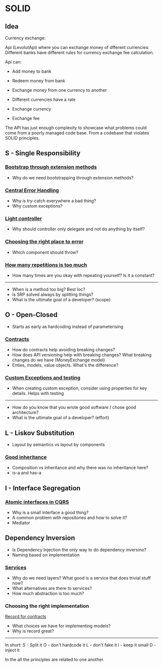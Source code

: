 # SOLID

## Idea

Currency exchange:

Api (LevolutApi) where you can exchange money of dfferent currencies:
Different banks have different rules for currency exchange fee calculation.

Api can:

- Add money to bank
- Redeem money from bank
- Exchange money from one currency to another

- Different currencies have a rate
- Exchange currency
- Exchange fee

The API has just enough complexity to showcase what problems could come from a poorly managed code base.
From a codebase that violates SOLID principles.

## S - Single Responsibility

### [Bootstrap through extension methods](./Levolut.Api.V2/Program.cs)

- Why do we need bootstrapping through extension methods?

### [Central Error Handling](./Levolut.Api.V2/Bootstrap/ErrorHandling.cs)

- Why is try-catch everywhere a bad thing?
- Why custom exceptions?

### [Light controller](./Levolut.Api.V2/Controllers/TransferController.cs)

- Why should controller only delegate and not do anything by itself?

### [Choosing the right place to error](./Levolut.Api.V2/Services/Balance/BalanceService.cs)

- Which component should throw?

### [How many repetitions is too much](./Levolut.Api.V2/Services/Balance/BalanceService.cs)

- How many times are you okay with repeating yourself? Is it a constant?

---

- When is a method too big? Best loc?
- Is SRP solved always by splitting things?
- What is the ultimate goal of a developer? (scope)

## O - Open-Closed

- Starts as early as hardcoding instead of parameterising

### [Contracts](./Levolut.Api.V2/Contracts/Requests/AddBankFeeRuleRequest.cs)

- How do contracts help avoiding breaking changes?
- How does API versioning help with breaking changes? What breaking changes do we have (MoneyExchange model)
- Enties, models, value objects. What's the difference?

### [Custom Exceptions and testing](./Levolut.Api.V2/Exceptions/EntityNotFoundException.cs)

- When creating custom exception, consider using properties for key details. Helps with testing

___

- How do you know that you wrote good software / chose good architecture?
- What is the ultimate goal of a developer? (effort)

## L - Liskov Substitution

- Layout by semantics vs layout by components

### [Good inheritance](./Levolut.Api.V2/Services/Balance/BalanceService.cs)

- Composition vs inheritance and why there was no inheritance here?
- is-a and has-a

## I - Interface Segregation

### [Atomic interfaces in CQRS](./Levolut.Api.V2/Database/Query/Handlers/IQueryHandler.cs)

- Why is a small interface a good thing?
- A common problem with repositories and how to solve it?
- Mediator

## Dependency Inversion

- Is Dependency Injection the only way to do dependency inversino?
- Naming based on implementation

### [Services](./Levolut.Api.V2/Services/Balance/BalanceService.cs)

- Why do we need layers? What good is a service that does trivial stuff now?
- What alternatives are there to services?
- How much abstraction is too much?

### Choosing the right implementation

[Record for contracts](./Levolut.Api.V2/Contracts/Requests/AddBankFeeRuleRequest.cs)

- What choices we have for implementing models?
- Why is record great?

---

In short:
S - Split it
O - don't hardcode it
L - don't fake it
I - keep it small
D - inject it

In the all the principles are related to one another.




